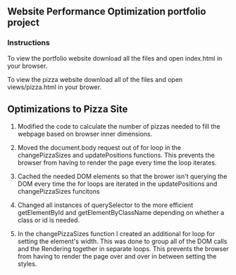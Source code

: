 ## Website Performance Optimization portfolio project

### Instructions
To view the portfolio website download all the files and open index.html in your browser.

To view the pizza website download all of the files and open views/pizza.html in your brower.

## Optimizations to Pizza Site

1. Modified the code to calculate the number of pizzas needed to fill the webpage based on browser inner dimensions.

2. Moved the document.body request out of for loop in the changePizzaSizes and updatePositions functions. This prevents the browser from having to render the page every time the loop iterates.

3. Cached the needed DOM elements so that the brower isn't querying the DOM every time the for loops are iterated in the updatePositions and changePizzaSizes funcitons

4. Changed all instances of querySelector to the more efficient getElementById and getElementByClassName depending on whether a class or id is needed.

5. In the changePizzaSizes function I created an additional for loop for setting the element's width. This was done to group all of the DOM calls and the Rendering together in separate loops. This prevents the browser from having to render the page over and over in between setting the styles.